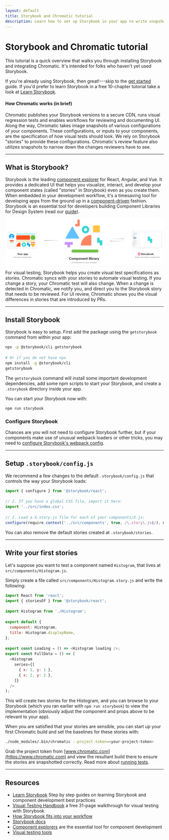 ```yaml
---
layout: default
title: Storybook and Chromatic tutorial
description: Learn how to set up Storybook in your app to write snapshot specifications
---
```


# Storybook and Chromatic tutorial

This tutorial is a quick overview that walks you through installing Storybook and integrating Chromatic. It's intended for folks who haven't yet used Storybook.

If you're already using Storybook, then great!---skip to the [get started](/) guide. If you'd prefer to learn Storybook in a free 10-chapter tutorial take a look at [Learn Storybook](https://www.learnstorybook.com/).

#### How Chromatic works (in brief)

Chromatic publishes your Storybook versions to a secure CDN, runs visual regression tests and enables workflows for reviewing and documenting UI. Along the way, Chromatic takes image snapshots of various configurations of your components. These configurations, or inputs to your components, are the specification of how visual tests should look. We rely on Storybook "stories" to provide these configurations. Chromatic's review feature also utilizes snapshots to narrow down the changes reviewers have to see.

---

## What is Storybook?

Storybook is the leading [component explorer](https://blog.hichroma.com/the-crucial-tool-for-modern-frontend-engineers-fb849b06187a) for React, Angular, and Vue. It provides a dedicated UI that helps you visualize, interact, and develop your component states (called "stories" in Storybook) even as you create them. When embedded in your development workflow, it's a timesaving tool for developing apps from the ground up in a [component-driven](https://blog.hichroma.com/component-driven-development-ce1109d56c8e) fashion. Storybook is an essential tool for developers building Component Libraries for Design System (read our [guide](https://www.learnstorybook.com/design-systems-for-developers/)).

![Storybook](img/storybook-relationship.jpg)

For visual testing, Storybook helps you create visual test specifications as stories. Chromatic syncs with your stories to automate visual testing. If you change a story, your Chromatic test will also change. When a change is detected in Chromatic, we notify you, and direct you to the Storybook story that needs to be reviewed. For UI review, Chromatic shows you the visual differences in stories that are introduced by PRs.

---

## Install Storybook

Storybook is easy to setup. First add the package using the `getstorybook` command from within your app:

```bash
npx -p @storybook/cli getstorybook

# Or if you do not have npx
npm install -g @storybook/cli
getstorybook
```

The `getstorybook` command will install some important development dependencies, add some npm scripts to start your Storybook, and create a `.storybook` directory inside your app.

You can start your Storybook now with:

```bash
npm run storybook
```

### Configure Storybook

Chances are you will not need to configure Storybook further, but if your components make use of unusual webpack loaders or other tricks, you may need to [configure Storybook's webpack config](https://storybook.js.org/configurations/custom-webpack-config/).

---

## Setup `.storybook/config.js`

We recommend a few changes to the default `.storybook/config.js` that controls the way your Storybook loads:

```javascript
import { configure } from '@storybook/react';

// 2. If you have a global CSS file, import it here:
import '../src/index.css';

// 3. Load a X.story.js file for each of your components/X.js:
configure(require.context('../src/components', true, /\.story\.js$/), module);
```

You can also remove the default stories created at `.storybook/stories`.

---

## Write your first stories

Let's suppose you want to test a component named `Histogram`, that lives at `src/components/Histogram.js`.

Simply create a file called `src/components/Histogram.story.js` and write the following:

```js
import React from 'react';
import { storiesOf } from '@storybook/react';

import Histogram from './Histogram';

export default {
  component: Histogram,
  title: Histogram.displayName,
};

export const Loading = () => <Histogram loading />;
export const FullData = () => (
  <Histogram
    series={[
      { x: 1, y: 1 },
      { x: 2, y: 2 },
    ]}
  />
);
```

This will create two stories for the Histogram, and you can browse to your Storybook (which you ran earlier with `npm run storybook`) to view the implementation (obviously adjust the component and props above to be relevant to your app).

When you are satisfied that your stories are sensible, you can start up your first Chromatic build and set the baselines for these stories with:

```bash
./node_modules/.bin/chromatic --project-token=<your-project-token>
```

Grab the project token from [www.chromatic.com](https://www.chromatic.com) and view the resultant build there to ensure the stories are snapshotted correctly. Read more about [running tests](/test).

---

## Resources

- [Learn Storybook](https://learnstorybook.com) Step by step guides on learning Storybook and component development best practices
- [Visual Testing Handbook](https://www.learnstorybook.com/visual-testing-handbook/) a free 31-page walkthrough for visual testing with Storybook
- [How Storybook fits into your workflow](https://blog.hichroma.com/component-driven-development-ce1109d56c8e)
- [Storybook docs](https://storybook.js.org/basics/introduction/)
- [Component explorers](https://blog.hichroma.com/the-crucial-tool-for-modern-frontend-engineers-fb849b06187a) are the essential tool for component development
- [Visual testing tools](https://www.chromatic.com/choose/visual-testing)
